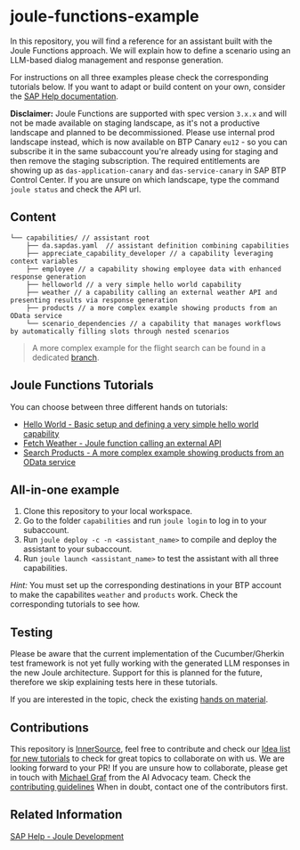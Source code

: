 # joule-functions-example

In this repository, you will find a reference for an assistant built with the Joule Functions approach.
We will explain how to define a scenario using an LLM-based dialog management and response generation.

For instructions on all three examples please check the corresponding tutorials below.
If you want to adapt or build content on your own, consider the [SAP Help documentation](https://help.sap.com/docs/joule/service-guide/development?locale=en-US).

**Disclaimer:** Joule Functions are supported with spec version `3.x.x` and will not be made available on staging landscape, as it's not a productive landscape and planned to be decommissioned. Please use internal prod landscape instead, which is now available on BTP Canary `eu12` - so you can subscribe it in the same subaccount you're already using for staging and then remove the staging subscription. The required entitlements are showing up as `das-application-canary` and `das-service-canary` in SAP BTP Control Center. If you are unsure on which landscape, type the command `joule status` and check the API url.

## Content

```
└── capabilities/ // assistant root
    ├── da.sapdas.yaml  // assistant definition combining capabilities
    ├── appreciate_capability_developer // a capability leveraging context variables
    ├── employee // a capability showing employee data with enhanced response generation
    ├── helloworld // a very simple hello world capability
    ├── weather // a capability calling an external weather API and presenting results via response generation
    ├── products // a more complex example showing products from an OData service
    └── scenario_dependencies // a capability that manages workflows by automatically filling slots through nested scenarios
```

> A more complex example for the flight search can be found in a dedicated [branch](https://github.tools.sap/DAS-Samples/joule-functions-example/tree/fb_flight_search).

## Joule Functions Tutorials

You can choose between three different hands on tutorials:

* [Hello World - Basic setup and defining a very simple hello world capability](tutorials/helloworld/index.md)
* [Fetch Weather - Joule function calling an external API](tutorials/weather/index.md)
* [Search Products - A more complex example showing products from an OData service](tutorials/products/index.md)

## All-in-one example

1. Clone this repository to your local workspace.
1. Go to the folder `capabilities` and run `joule login` to log in to your subaccount.
2. Run `joule deploy -c -n <assistant_name>` to compile and deploy the assistant to your subaccount.
3. Run `joule launch <assistant_name>` to test the assistant with all three capabilities.

*Hint:* You must set up the corresponding destinations in your BTP account to make the capabilites `weather` and `products` work. Check the corresponding tutorials to see how.

## Testing

Please be aware that the current implementation of the Cucumber/Gherkin test
framework is not yet fully working with the generated LLM responses in the new Joule architecture.
Support for this is planned for the future, therefore we skip explaining tests here in these tutorials.

If you are interested in the topic, check the existing [hands on material](https://github.tools.sap/DAS-Samples/da-mc-developers-hands-on/tree/8-Adding-Content-Tests).

## Contributions

This repository is [InnerSource](https://pages.github.tools.sap/innersource/innersource/#/), feel free to contribute and check our [Idea list for new tutorials](https://github.tools.sap/DAS-Samples/joule-functions-example/issues/26) to check for great topics to collaborate on with us.
We are looking forward to your PR! If you are unsure how to collaborate, please get in touch with [Michael Graf](mailto:mi.graf@sap.com) from the AI Advocacy team. Check the [contributing guidelines](CONTRIBUTING.md) When in doubt, contact one of the contributors first.


## Related Information

[SAP Help - Joule Development](https://help.sap.com/docs/joule/service-guide/development?locale=en-US)
